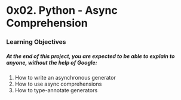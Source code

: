 # 0x02. Python - Async Comprehension

### Learning Objectives

##### At the end of this project, you are expected to be able to explain to anyone, without the help of Google:

1. How to write an asynchronous generator
2. How to use async comprehensions
3. How to type-annotate generators
